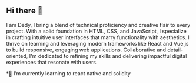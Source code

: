 ## Hi there 👋 

I am Dedy, I bring a blend of technical proficiency and creative flair to every project. With a solid foundation in HTML, CSS, and JavaScript, I specialize in crafting intuitive user interfaces that marry functionality with aesthetics. I thrive on learning and leveraging modern frameworks like React and Vue.js to build responsive, engaging web applications. Collaborative and detail-oriented, I'm dedicated to refining my skills and delivering impactful digital experiences that resonate with users.

*🌱 I’m currently learning to react native and solidity 
